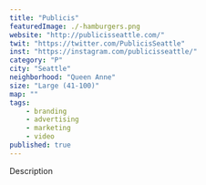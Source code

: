 ```yaml
---
title: "Publicis"
featuredImage: ./-hamburgers.png
website: "http://publicisseattle.com/"
twit: "https://twitter.com/PublicisSeattle"
inst: "https://instagram.com/publicisseattle/"
category: "P"
city: "Seattle"
neighborhood: "Queen Anne"
size: "Large (41-100)"
map: ""
tags:
    - branding
    - advertising
    - marketing
    - video
published: true
---
```


Description
